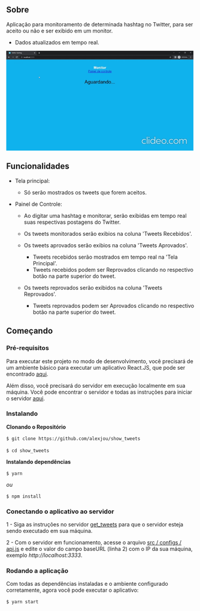 ## Sobre

Aplicação para monitoramento de determinada hashtag no Twitter, para ser aceito ou não e ser exibido em um monitor.

- Dados atualizados em tempo real.

<img align="center" alt="GIF" src="./src/assets/example.gif" width="500"/>


## Funcionalidades

- Tela principal:

  - Só serão mostrados os tweets que forem aceitos.

- Painel de Controle:

  - Ao digitar uma hashtag e monitorar, serão exibidas em tempo real suas respectivas postagens do Twitter.

  - Os tweets monitorados serão exibios na coluna 'Tweets Recebidos'.

  - Os tweets aprovados serão exibios na coluna 'Tweets Aprovados'.

    - Tweets recebidos serão mostrados em tempo real na 'Tela Principal'.
    - Tweets recebidos podem ser Reprovados clicando no respectivo botão na parte superior do tweet.

  - Os tweets reprovados serão exibidos na coluna 'Tweets Reprovados'.

    - Tweets reprovados podem ser Aprovados clicando no respectivo botão na parte superior do tweet.

## Começando

### Pré-requisitos

Para executar este projeto no modo de desenvolvimento, você precisará de um ambiente básico para executar um aplicativo React.JS, que pode ser encontrado [aqui](https://reactjs.org/docs/getting-started.html).

Além disso, você precisará do servidor em execução localmente em sua máquina. Você pode encontrar o servidor e todas as instruções para iniciar o servidor [aqui](https://github.com/alexjou/get_tweets).

### Instalando

**Clonando o Repositório**

```
$ git clone https://github.com/alexjou/show_tweets

$ cd show_tweets
```

**Instalando dependências**

```
$ yarn
```

_ou_

```
$ npm install
```

### Conectando o aplicativo ao servidor

1 - Siga as instruções no servidor [get_tweets](https://github.com/alexjou/get_tweets) para que o servidor esteja sendo executado em sua máquina.

2 - Com o servidor em funcionamento, acesse o arquivo [src / configs / api.js](https://github.com/alexjou/show_tweets/blob/master/src/configs/defaultConfig.js) e edite o valor do campo baseURL (linha 2) com o IP da sua máquina, exemplo _http://localhost:3333_.

### Rodando a aplicação

Com todas as dependências instaladas e o ambiente configurado corretamente, agora você pode executar o aplicativo:

```
$ yarn start
```
